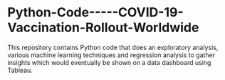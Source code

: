 # Python-Code-----COVID-19-Vaccination-Rollout-Worldwide
This repository contains Python code that does an exploratory analysis, various machine learning techniques and regression analysis to gather insights which would eventually be shown on a data dashboard using Tableau.
